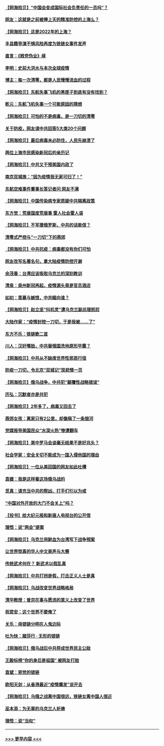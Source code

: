 #### [【网海拾贝】“中国会变成国际社会负责任的一员吗”？](../pages/nsc993/n13680707.md?t=03300604) 
#### [网友：这就是之前被捧上天的精准防控的上海么？](../pages/nsc993/n13680287.md?t=03300604) 
#### [【网海拾贝】这是2022年的上海？](../pages/nsc993/n13678253.md?t=03300604) 
#### [丰县籍导演不惧风险再度为铁链女事件发声](../pages/nsc993/n13678215.md?t=03300604) 
#### [直言：《贱党伪业》续](../pages/nsc993/n13678056.md?t=03300604) 
#### [李明：史前大洪水与本次全球疫情](../pages/nsc993/n13677332.md?t=03300604) 
#### [博主：每一次清零，都是人民慢慢流血的过程](../pages/nsc993/n13676078.md?t=03300604) 
#### [【网海拾贝】东航失事飞机的黑匣子到底有没有找到？](../pages/nsc993/n13676034.md?t=03300604) 
#### [乾元：东航飞机失事一个可能原因的猜想](../pages/nsc993/n13675834.md?t=03300604) 
#### [【网海拾贝】可怕的不是病毒，是一刀切的清零](../pages/nsc993/n13674403.md?t=03300604) 
#### [关于防疫，网友请中共回答5大类20个问题](../pages/nsc993/n13674318.md?t=03300604) 
#### [【网海拾贝】最后病毒未必防住，人民先崩溃了](../pages/nsc993/n13672307.md?t=03300604) 
#### [两位上海市民感染新冠后的亲历记](../pages/nsc993/n13672217.md?t=03300604) 
#### [【网海拾贝】中共又干预美国内政了](../pages/nsc993/n13669564.md?t=03300604) 
#### [南京双城族：“因为疫情我无家可归了！”](../pages/nsc993/n13669511.md?t=03300604) 
#### [东航空难事件董事长答记者问 网友不满](../pages/nsc993/n13669436.md?t=03300604) 
#### [【网海拾贝】中国传染病专家质疑中共隔离政策](../pages/nsc993/n13667190.md?t=03300604) 
#### [东方觉：荒唐国度荒唐事 雷人社会雷人语](../pages/nsc993/n13666926.md?t=03300604) 
#### [【网海拾贝】不军援俄罗斯，中共的话能信？](../pages/nsc993/n13664594.md?t=03300604) 
#### [清零式严控与“一刀切”下的燕郊](../pages/nsc993/n13664450.md?t=03300604) 
#### [【网海拾贝】中共抗疫：病毒都没有你们可怕](../pages/nsc993/n13662063.md?t=03300604) 
#### [网友改写名著名句，拿大陆疫情防控开涮](../pages/nsc993/n13661999.md?t=03300604) 
#### [余茂春：台湾应该吸取乌克兰的深刻教训](../pages/nsc993/n13661829.md?t=03300604) 
#### [清泉：泉州新冠再起，疫情源头竟是官员酒店](../pages/nsc993/n13660898.md?t=03300604) 
#### [如初：羡慕与嫉恨，中共瞄向谁？](../pages/nsc993/n13660773.md?t=03300604) 
#### [【网海拾贝】赵立坚“抖机灵”遭乌克兰副总理怒怼](../pages/nsc993/n13659660.md?t=03300604) 
#### [大陆作家：“疫情封控一刀切，于是我被……了”](../pages/nsc993/n13659323.md?t=03300604) 
#### [东方不乐：铁链歌二首](../pages/nsc993/n13659123.md?t=03300604) 
#### [川人：汉奸嘴脸，中共替俄国洗地原形毕露？](../pages/nsc993/n13657995.md?t=03300604) 
#### [【网海拾贝】中共从不缺席世界性邪恶行径](../pages/nsc993/n13657799.md?t=03300604) 
#### [防疫一刀切，令北京“双城记”现悲情一页](../pages/nsc993/n13657746.md?t=03300604) 
#### [【网海拾贝】俄乌战争，中共犯“颠覆性战略错误”](../pages/nsc993/n13655760.md?t=03300604) 
#### [历弘：沉默者亦是共犯](../pages/nsc993/n13652799.md?t=03300604) 
#### [【网海拾贝】2年多了，病毒又回去了](../pages/nsc993/n13652629.md?t=03300604) 
#### [燕郊女孩：离家只有2公里，却像隔了一条银河](../pages/nsc993/n13652450.md?t=03300604) 
#### [党媒报导美国民众“水深火热”惨遭翻车](../pages/nsc993/n13649966.md?t=03300604) 
#### [【网海拾贝】美中罗马会谈毫无结果不是好兆头？](../pages/nsc993/n13649860.md?t=03300604) 
#### [社会学家：安全关切不能成为一国入侵他国的理由](../pages/nsc993/n13649744.md?t=03300604) 
#### [【网海拾贝】一位从美回国的网友如此吐槽](../pages/nsc993/n13647381.md?t=03300604) 
#### [袁媛：我是这样看这场俄乌战的](../pages/nsc993/n13644892.md?t=03300604) 
#### [觅真：请充当中共的帮凶、打手们引以为戒](../pages/nsc993/n13644228.md?t=03300604) 
#### [“中国对外开放的大门不会关上”吗？](../pages/nsc993/n13644191.md?t=03300604) 
#### [【投书】给大纪元报和新唐人电视台的公开信](../pages/nsc993/n13644124.md?t=03300604) 
#### [理悟：说“两会”提案](../pages/nsc993/n13643927.md?t=03300604) 
#### [【网海拾贝】乌克兰用鲜血为台湾写下战争预案](../pages/nsc993/n13643578.md?t=03300604) 
#### [让世界惊喜的华人中文美声与大赛](../pages/nsc993/n13641647.md?t=03300604) 
#### [传统武术何在？ 新武术以假乱真](../pages/nsc993/n13641615.md?t=03300604) 
#### [【网海拾贝】中共打拐是假，打击正义人士是真](../pages/nsc993/n13641238.md?t=03300604) 
#### [【网海拾贝】乌战改变世界战略格局](../pages/nsc993/n13639171.md?t=03300604) 
#### [清华教授：普京在事与愿违的意义上改变了世界](../pages/nsc993/n13639019.md?t=03300604) 
#### [祝君安：这个世界不要俺了](../pages/nsc993/n13638903.md?t=03300604) 
#### [关乐：母锁链分明在人鬼边际](../pages/nsc993/n13637601.md?t=03300604) 
#### [吐为快：踏莎行 · 无形的锁链](../pages/nsc993/n13637555.md?t=03300604) 
#### [【网海拾贝】俄乌战后中共将成世界民主公敌](../pages/nsc993/n13636363.md?t=03300604) 
#### [王毅标榜“你的身后是祖国” 被网友打脸](../pages/nsc993/n13636270.md?t=03300604) 
#### [袁斌：邪党的锁链](../pages/nsc993/n13636247.md?t=03300604) 
#### [欧阳天剑：从香港最近“疫情爆发”说开去](../pages/nsc993/n13633182.md?t=03300604) 
#### [【网海拾贝】乌俄之战离中国很远，铁链女离中国人很近](../pages/nsc993/n13630325.md?t=03300604) 
#### [巫本添：为无辜的乌克兰人祈祷](../pages/nsc993/n13629307.md?t=03300604) 
#### [理悟：说“当权”](../pages/nsc993/n13629223.md?t=03300604) 

----
#### [ >>> 更早内容 <<< ](../indexes/nsc993-earlier.md)
